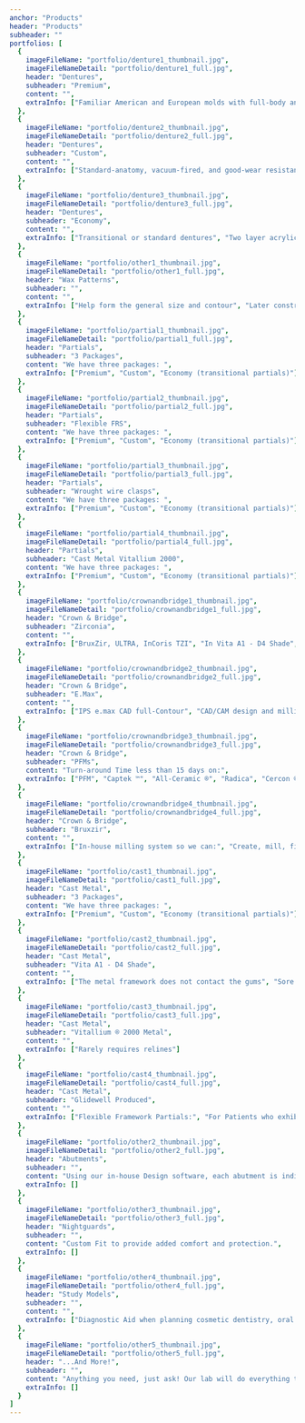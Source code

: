 ```yaml
---
anchor: "Products"
header: "Products"
subheader: ""
portfolios: [
  {
    imageFileName: "portfolio/denture1_thumbnail.jpg",
    imageFileNameDetail: "portfolio/denture1_full.jpg",
    header: "Dentures",
    subheader: "Premium",
    content: "",
    extraInfo: ["Familiar American and European molds with full-body anatomy","Broad posterior occlusal tables and excellent wear resistance","Natural characterization to make the denture lifelike"]
  },
  {
    imageFileName: "portfolio/denture2_thumbnail.jpg",
    imageFileNameDetail: "portfolio/denture2_full.jpg",
    header: "Dentures",
    subheader: "Custom",
    content: "",
    extraInfo: ["Standard-anatomy, vacuum-fired, and good-wear resistant teeth", "Package Includes a free trying and free shipping", "Lucitone ® 199 Acrylic", "Classic Teeth", "Lincoln Dual Form V"]
  },
  {
    imageFileName: "portfolio/denture3_thumbnail.jpg",
    imageFileNameDetail: "portfolio/denture3_full.jpg",
    header: "Dentures",
    subheader: "Economy",
    content: "",
    extraInfo: ["Transitional or standard dentures", "Two layer acrylic teeth", "Aesthetic and affordability shades", "Overnight services available* (Call to inquire)", "Can provide Titanium Bars for implant cases"]
  },
  {
    imageFileName: "portfolio/other1_thumbnail.jpg",
    imageFileNameDetail: "portfolio/other1_full.jpg",
    header: "Wax Patterns",
    subheader: "",
    content: "",
    extraInfo: ["Help form the general size and contour", "Later constructed of alloys or acrylic"]
  },
  {
    imageFileName: "portfolio/partial1_thumbnail.jpg",
    imageFileNameDetail: "portfolio/partial1_full.jpg",
    header: "Partials",
    subheader: "3 Packages",
    content: "We have three packages: ",
    extraInfo: ["Premium", "Custom", "Economy (transitional partials)"]
  },
  {
    imageFileName: "portfolio/partial2_thumbnail.jpg",
    imageFileNameDetail: "portfolio/partial2_full.jpg",
    header: "Partials",
    subheader: "Flexible FRS",
    content: "We have three packages: ",
    extraInfo: ["Premium", "Custom", "Economy (transitional partials)"]
  },
  {
    imageFileName: "portfolio/partial3_thumbnail.jpg",
    imageFileNameDetail: "portfolio/partial3_full.jpg",
    header: "Partials",
    subheader: "Wrought wire clasps",
    content: "We have three packages: ",
    extraInfo: ["Premium", "Custom", "Economy (transitional partials)"]
  },
  {
    imageFileName: "portfolio/partial4_thumbnail.jpg",
    imageFileNameDetail: "portfolio/partial4_full.jpg",
    header: "Partials",
    subheader: "Cast Metal Vitallium 2000",
    content: "We have three packages: ",
    extraInfo: ["Premium", "Custom", "Economy (transitional partials)"]
  },
  {
    imageFileName: "portfolio/crownandbridge1_thumbnail.jpg",
    imageFileNameDetail: "portfolio/crownandbridge1_full.jpg",
    header: "Crown & Bridge",
    subheader: "Zirconia",
    content: "",
    extraInfo: ["BruxZir, ULTRA, InCoris TZI", "In Vita A1 - D4 Shade", "Strength 1450 Mpa"]
  },
  {
    imageFileName: "portfolio/crownandbridge2_thumbnail.jpg",
    imageFileNameDetail: "portfolio/crownandbridge2_full.jpg",
    header: "Crown & Bridge",
    subheader: "E.Max",
    content: "",
    extraInfo: ["IPS e.max CAD full-Contour", "CAD/CAM design and milling"]
  },
  {
    imageFileName: "portfolio/crownandbridge3_thumbnail.jpg",
    imageFileNameDetail: "portfolio/crownandbridge3_full.jpg",
    header: "Crown & Bridge",
    subheader: "PFMs",
    content: "Turn-around Time less than 15 days on:",
    extraInfo: ["PFM", "Captek ™", "All-Ceramic ®", "Radica", "Cercon ®"]
  },
  {
    imageFileName: "portfolio/crownandbridge4_thumbnail.jpg",
    imageFileNameDetail: "portfolio/crownandbridge4_full.jpg",
    header: "Crown & Bridge",
    subheader: "Bruxzir",
    content: "",
    extraInfo: ["In-house milling system so we can:", "Create, mill, finish, return E.max crowns in 3 days", "Zirconia crowns in 5 days"]
  },
  {
    imageFileName: "portfolio/cast1_thumbnail.jpg",
    imageFileNameDetail: "portfolio/cast1_full.jpg",
    header: "Cast Metal",
    subheader: "3 Packages",
    content: "We have three packages: ",
    extraInfo: ["Premium", "Custom", "Economy (transitional partials)"]
  },
  {
    imageFileName: "portfolio/cast2_thumbnail.jpg",
    imageFileNameDetail: "portfolio/cast2_full.jpg",
    header: "Cast Metal",
    subheader: "Vita A1 - D4 Shade",
    content: "",
    extraInfo: ["The metal framework does not contact the gums", "Sore spots are almost never an issue"]
  },
  {
    imageFileName: "portfolio/cast3_thumbnail.jpg",
    imageFileNameDetail: "portfolio/cast3_full.jpg",
    header: "Cast Metal",
    subheader: "Vitallium ® 2000 Metal",
    content: "",
    extraInfo: ["Rarely requires relines"]
  },
  {
    imageFileName: "portfolio/cast4_thumbnail.jpg",
    imageFileNameDetail: "portfolio/cast4_full.jpg",
    header: "Cast Metal",
    subheader: "Glidewell Produced",
    content: "",
    extraInfo: ["Flexible Framework Partials:", "For Patients who exhibit the symptoms of TMJ", "Patients who are known bruxers"]
  },
  {
    imageFileName: "portfolio/other2_thumbnail.jpg",
    imageFileNameDetail: "portfolio/other2_full.jpg",
    header: "Abutments",
    subheader: "",
    content: "Using our in-house Design software, each abutment is individually designed.",
    extraInfo: []
  },
  {
    imageFileName: "portfolio/other3_thumbnail.jpg",
    imageFileNameDetail: "portfolio/other3_full.jpg",
    header: "Nightguards",
    subheader: "",
    content: "Custom Fit to provide added comfort and protection.",
    extraInfo: []
  },
  {
    imageFileName: "portfolio/other4_thumbnail.jpg",
    imageFileNameDetail: "portfolio/other4_full.jpg",
    header: "Study Models",
    subheader: "",
    content: "",
    extraInfo: ["Diagnostic Aid when planning cosmetic dentistry, oral surgery, and orthodontics", "Include accurate replication of the teeth", "Surrounding soft tissues"]
  },
  {
    imageFileName: "portfolio/other5_thumbnail.jpg",
    imageFileNameDetail: "portfolio/other5_full.jpg",
    header: "...And More!",
    subheader: "",
    content: "Anything you need, just ask! Our lab will do everything to provide you with the very best available!",
    extraInfo: []
  }
]
---
```

